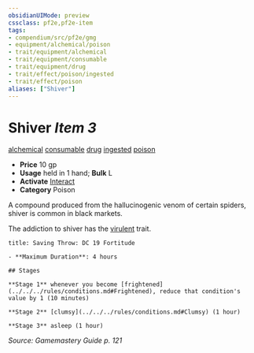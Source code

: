 ```yaml
---
obsidianUIMode: preview
cssclass: pf2e,pf2e-item
tags:
- compendium/src/pf2e/gmg
- equipment/alchemical/poison
- trait/equipment/alchemical
- trait/equipment/consumable
- trait/equipment/drug
- trait/effect/poison/ingested
- trait/effect/poison
aliases: ["Shiver"]
---
```

# Shiver *Item 3*  
[alchemical](alchemical.md)  [consumable](consumable.md)  [drug](drug-gmg.md)  [ingested](ingested.md)  [poison](rules/traits/poison.md)  

- **Price** 10 gp
- **Usage** held in 1 hand; **Bulk** L
- **Activate** [Interact](interact.md)
- **Category** Poison

A compound produced from the hallucinogenic venom of certain spiders, shiver is common in black markets.

The addiction to shiver has the [virulent](virulent.md) trait.

```ad-inline-affliction
title: Saving Throw: DC 19 Fortitude

- **Maximum Duration**: 4 hours

## Stages

**Stage 1** whenever you become [frightened](../../../rules/conditions.md#Frightened), reduce that condition's value by 1 (10 minutes)

**Stage 2** [clumsy](../../../rules/conditions.md#Clumsy) (1 hour)

**Stage 3** asleep (1 hour)
```

*Source: Gamemastery Guide p. 121*

